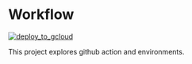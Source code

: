 # Workflow

[![deploy_to_gcloud](https://github.com/cg1101/workflow/actions/workflows/deploy.yml/badge.svg)](https://github.com/cg1101/workflow/actions/workflows/deploy.yml)

This project explores github action and environments.
